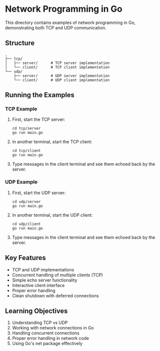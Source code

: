# Network Programming in Go

This directory contains examples of network programming in Go, demonstrating both TCP and UDP communication.

## Structure

```
.
├── tcp/
│   ├── server/      # TCP server implementation
│   └── client/      # TCP client implementation
└── udp/
    ├── server/      # UDP server implementation
    └── client/      # UDP client implementation
```

## Running the Examples

### TCP Example

1. First, start the TCP server:
   ```
   cd tcp/server
   go run main.go
   ```

2. In another terminal, start the TCP client:
   ```
   cd tcp/client
   go run main.go
   ```

3. Type messages in the client terminal and see them echoed back by the server.

### UDP Example

1. First, start the UDP server:
   ```
   cd udp/server
   go run main.go
   ```

2. In another terminal, start the UDP client:
   ```
   cd udp/client
   go run main.go
   ```

3. Type messages in the client terminal and see them echoed back by the server.

## Key Features

- TCP and UDP implementations
- Concurrent handling of multiple clients (TCP)
- Simple echo server functionality
- Interactive client interface
- Proper error handling
- Clean shutdown with deferred connections

## Learning Objectives

1. Understanding TCP vs UDP
2. Working with network connections in Go
3. Handling concurrent connections
4. Proper error handling in network code
5. Using Go's net package effectively

